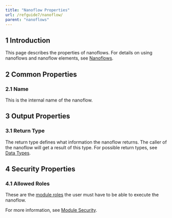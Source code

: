 ```yaml
---
title: "Nanoflow Properties"
url: /refguide7/nanoflow/
parent: "nanoflows"
---
```


## 1 Introduction

This page describes the properties of nanoflows. For details on using nanoflows and nanoflow elements, see [Nanoflows](nanoflows).

## 2 Common Properties

### 2.1 Name

This is the internal name of the nanoflow.

## 3 Output Properties

### 3.1 Return Type

The return type defines what information the nanoflow returns. The caller of the nanoflow will get a result of this type. For possible return types, see [Data Types](data-types).

## 4 Security Properties

### 4.1 Allowed Roles

These are the [module roles](module-role) the user must have to be able to execute the nanoflow.

For more information, see [Module Security](module-security).
